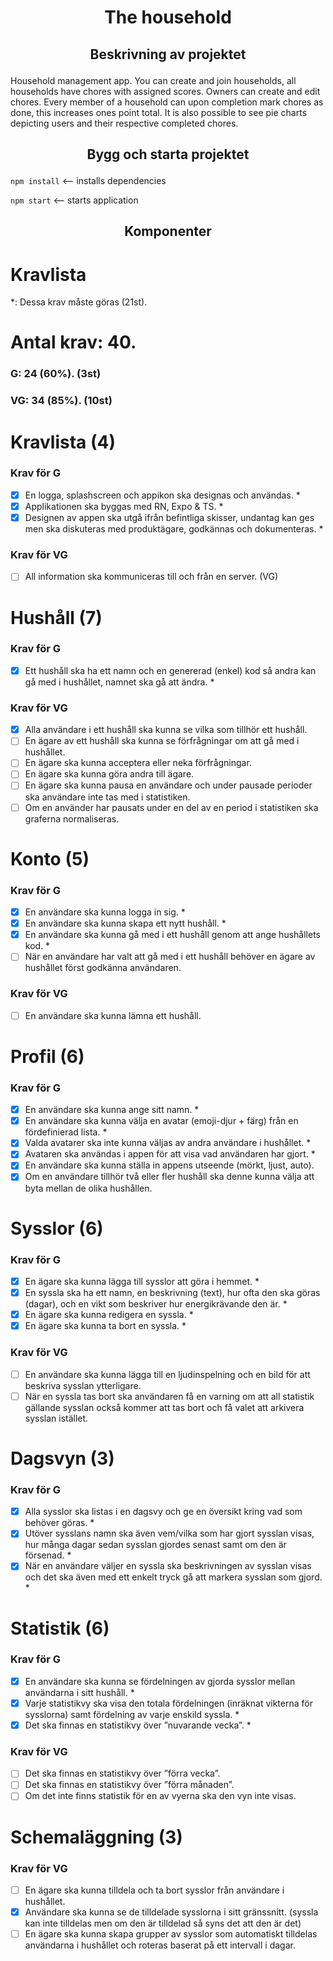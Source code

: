 

# <p align = "center"> The household </p>

## <p align = "center">Beskrivning av projektet </p>

Household management app. You can create and join households, all households have chores with assigned scores. Owners can create and edit chores.
Every member of a household can upon completion mark chores as done, this increases ones point total. It is also possible to see pie charts depicting 
users and their respective completed chores.

## <p align = "center">Bygg och starta projektet</p>

```npm install``` <-- installs dependencies

```npm start``` <-- starts application

## <p align = "center">Komponenter</p> 

# Kravlista

*: Dessa krav måste göras (21st).

# Antal krav: 40.

### G: 24 (60%). (3st)

### VG: 34 (85%). (10st)

# Kravlista (4)

### Krav för G

- [x] En logga, splashscreen och appikon ska designas och användas. *
- [x] Applikationen ska byggas med RN, Expo & TS. *
- [x] Designen av appen ska utgå ifrån befintliga skisser, undantag kan ges men ska diskuteras
med produktägare, godkännas och dokumenteras. *

### Krav för VG

- [ ] All information ska kommuniceras till och från en server. (VG)

# Hushåll (7)

### Krav för G

- [x] Ett hushåll ska ha ett namn och en genererad (enkel) kod så andra kan gå med i hushållet,
namnet ska gå att ändra. *

### Krav för VG

- [x] Alla användare i ett hushåll ska kunna se vilka som tillhör ett hushåll.
- [ ] En ägare av ett hushåll ska kunna se förfrågningar om att gå med i hushållet.
- [ ] En ägare ska kunna acceptera eller neka förfrågningar.
- [ ] En ägare ska kunna göra andra till ägare.
- [ ] En ägare ska kunna pausa en användare och under pausade perioder ska användare inte tas med i statistiken.
- [ ] Om en använder har pausats under en del av en period i statistiken ska graferna normaliseras.

# Konto (5)

### Krav för G

- [x] En användare ska kunna logga in sig. *
- [x] En användare ska kunna skapa ett nytt hushåll. *
- [x] En användare ska kunna gå med i ett hushåll genom att ange hushållets kod. *
- [ ] När en användare har valt att gå med i ett hushåll behöver en ägare av hushållet först
godkänna användaren.

### Krav för VG

- [ ] En användare ska kunna lämna ett hushåll.

# Profil (6)

### Krav för G

- [x] En användare ska kunna ange sitt namn. *
- [x] En användare ska kunna välja en avatar (emoji-djur + färg) från en fördefinierad lista. *
- [x] Valda avatarer ska inte kunna väljas av andra användare i hushållet. *
- [x] Avataren ska användas i appen för att visa vad användaren har gjort. *
- [x] En användare ska kunna ställa in appens utseende (mörkt, ljust, auto).
- [x] Om en användare tillhör två eller fler hushåll ska denne kunna välja att byta mellan de olika hushållen.

# Sysslor (6)

### Krav för G

- [x] En ägare ska kunna lägga till sysslor att göra i hemmet. *
- [x] En syssla ska ha ett namn, en beskrivning (text), hur ofta den ska göras (dagar), och en vikt som beskriver hur energikrävande den är. *
- [x] En ägare ska kunna redigera en syssla. *
- [x] En ägare ska kunna ta bort en syssla. *

### Krav för VG

- [ ] En användare ska kunna lägga till en ljudinspelning och en bild för att beskriva sysslan ytterligare.
- [ ] När en syssla tas bort ska användaren få en varning om att all statistik gällande sysslan också kommer att tas bort och få valet att arkivera sysslan istället.

# Dagsvyn (3)

### Krav för G

- [x] Alla sysslor ska listas i en dagsvy och ge en översikt kring vad som behöver göras. *
- [x] Utöver sysslans namn ska även vem/vilka som har gjort sysslan visas, hur många dagar sedan sysslan gjordes senast samt om den är försenad. *
- [x] När en användare väljer en syssla ska beskrivningen av sysslan visas och det ska även med ett enkelt tryck gå att markera sysslan som gjord. *

# Statistik (6)

### Krav för G

- [x] En användare ska kunna se fördelningen av gjorda sysslor mellan användarna i sitt hushåll. *
- [x] Varje statistikvy ska visa den totala fördelningen (inräknat vikterna för sysslorna) samt fördelning av varje enskild syssla. *
- [x] Det ska finnas en statistikvy över ”nuvarande vecka”. *

### Krav för VG

- [ ] Det ska finnas en statistikvy över ”förra vecka”.
- [ ] Det ska finnas en statistikvy över ”förra månaden”. 
- [ ] Om det inte finns statistik för en av vyerna ska den vyn inte visas.

# Schemaläggning (3)

### Krav för VG

- [ ] En ägare ska kunna tilldela och ta bort sysslor från användare i hushållet.
- [x] Användare ska kunna se de tilldelade sysslorna i sitt gränssnitt. (syssla kan inte tilldelas men om den är tilldelad så syns det att den är det)
- [ ] En ägare ska kunna skapa grupper av sysslor som automatiskt tilldelas användarna i hushållet och roteras baserat på ett intervall i dagar. 
